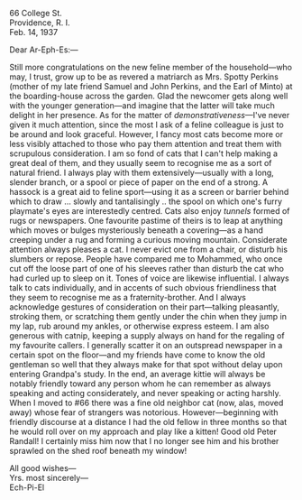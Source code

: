 66 College St.  
Providence, R. I.  
Feb. 14, 1937

Dear Ar-Eph-Es:—

Still more congratulations on the new feline member of the household—who may, I trust, grow up to be as revered a matriarch as Mrs. Spotty Perkins (mother of my late friend Samuel and John Perkins, and the Earl of Minto) at the boarding-house across the garden. Glad the newcomer gets along well with the younger generation—and imagine that the latter will take much delight in her presence. As for the matter of *demonstrativeness*—I've never given it much attention, since the most I ask of a feline colleague is just to be around and look graceful. However, I fancy most cats become more or less visibly attached to those who pay them attention and treat them with scrupulous consideration. I am so fond of cats that I can't help making a great deal of them, and they usually seem to recognise me as a sort of natural friend. I always play with them extensively—usually with a long, slender branch, or a spool or piece of paper on the end of a strong. A hassock is a great aid to feline sport—using it as a screen or barrier behind which to draw ... slowly and tantalisingly .. the spool on which one's furry playmate's eyes are interestedly centred. Cats also enjoy *tunnels* formed of rugs or newspapers. One favourite pastime of theirs is to leap at anything which moves or bulges mysteriously beneath a covering—as a hand creeping under a rug and forming  a curious moving mountain. Considerate attention always pleases a cat. I never evict one from a chair, or disturb his slumbers or repose. People have compared me to Mohammed, who once cut off the loose part of one of his sleeves rather than disturb the cat who had curled up to sleep on it. Tones of voice are likewise influential. I always talk to cats individually, and in accents of such obvious friendliness that they seem to recognise me as a fraternity-brother. And I always acknowledge gestures of consideration on their part—talking pleasantly, stroking them, or scratching them gently under the chin when they jump in my lap, rub around my ankles, or otherwise express esteem. I am also generous with catnip, keeping a supply always on hand for the regaling of my favourite callers. I generally scatter it on an outspread newspaper in a certain spot on the floor—and my friends have come to know the old gentleman so well that they always make for that spot without delay upon entering Grandpa's study. In the end, an average kittie will always be notably friendly toward any person whom he can remember as always speaking and acting considerately, and never speaking or acting harshly. When I moved to \#66 there was a fine old neighbor cat (now, alas, moved away) whose fear of strangers was notorious. However—beginning with friendly discourse at a distance I had the old fellow in three months so that he would roll over on my approach and play like a kitten! Good old Peter Randall! I certainly miss him now that I no longer see him and his brother sprawled on the shed roof beneath my window!

All good wishes—  
Yrs. most sincerely—  
Ech-Pi-El
